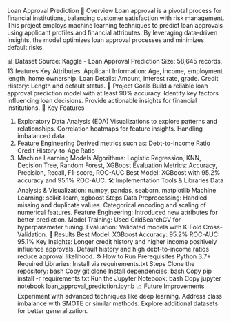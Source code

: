 Loan Approval Prediction
📌 Overview
Loan approval is a pivotal process for financial institutions, balancing customer satisfaction with risk management. This project employs machine learning techniques to predict loan approvals using applicant profiles and financial attributes. By leveraging data-driven insights, the model optimizes loan approval processes and minimizes default risks.

📊 Dataset
Source: Kaggle - Loan Approval Prediction
Size: 58,645 records, 13 features
Key Attributes:
Applicant Information: Age, income, employment length, home ownership.
Loan Details: Amount, interest rate, grade.
Credit History: Length and default status.
🎯 Project Goals
Build a reliable loan approval prediction model with at least 90% accuracy.
Identify key factors influencing loan decisions.
Provide actionable insights for financial institutions.
🔑 Key Features
1. Exploratory Data Analysis (EDA)
Visualizations to explore patterns and relationships.
Correlation heatmaps for feature insights.
Handling imbalanced data.
2. Feature Engineering
Derived metrics such as:
Debt-to-Income Ratio
Credit History-to-Age Ratio
3. Machine Learning Models
Algorithms:
Logistic Regression, KNN, Decision Tree, Random Forest, XGBoost
Evaluation Metrics:
Accuracy, Precision, Recall, F1-score, ROC-AUC
Best Model:
XGBoost with 95.2% accuracy and 95.1% ROC-AUC.
🛠️ Implementation
Tools & Libraries
Data Analysis & Visualization: numpy, pandas, seaborn, matplotlib
Machine Learning: scikit-learn, xgboost
Steps
Data Preprocessing:
Handled missing and duplicate values.
Categorical encoding and scaling of numerical features.
Feature Engineering:
Introduced new attributes for better prediction.
Model Training:
Used GridSearchCV for hyperparameter tuning.
Evaluation:
Validated models with K-Fold Cross-Validation.
🚀 Results
Best Model: XGBoost
Accuracy: 95.2%
ROC-AUC: 95.1%
Key Insights:
Longer credit history and higher income positively influence approvals.
Default history and high debt-to-income ratios reduce approval likelihood.
⚙️ How to Run
Prerequisites
Python 3.7+
Required Libraries: Install via requirements.txt
Steps
Clone the repository:
bash
Copy
git clone <repository-url>
Install dependencies:
bash
Copy
pip install -r requirements.txt
Run the Jupyter Notebook:
bash
Copy
jupyter notebook loan_approval_prediction.ipynb
📈 Future Improvements
Experiment with advanced techniques like deep learning.
Address class imbalance with SMOTE or similar methods.
Explore additional datasets for better generalization.
